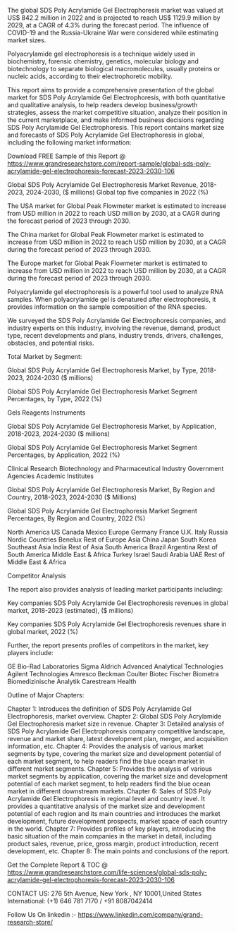 
The global SDS Poly Acrylamide Gel Electrophoresis market was valued at US$ 842.2 million in 2022 and is projected to reach US$ 1129.9 million by 2029, at a CAGR of 4.3% during the forecast period. The influence of COVID-19 and the Russia-Ukraine War were considered while estimating market sizes.

Polyacrylamide gel electrophoresis is a technique widely used in biochemistry, forensic chemistry, genetics, molecular biology and biotechnology to separate biological macromolecules, usually proteins or nucleic acids, according to their electrophoretic mobility.

This report aims to provide a comprehensive presentation of the global market for SDS Poly Acrylamide Gel Electrophoresis, with both quantitative and qualitative analysis, to help readers develop business/growth strategies, assess the market competitive situation, analyze their position in the current marketplace, and make informed business decisions regarding SDS Poly Acrylamide Gel Electrophoresis. This report contains market size and forecasts of SDS Poly Acrylamide Gel Electrophoresis in global, including the following market information:

Download FREE Sample of this Report @ https://www.grandresearchstore.com/report-sample/global-sds-poly-acrylamide-gel-electrophoresis-forecast-2023-2030-106

Global SDS Poly Acrylamide Gel Electrophoresis Market Revenue, 2018-2023, 2024-2030, ($ millions)
Global top five companies in 2022 (%)

The USA market for Global Peak Flowmeter market is estimated to increase from USD million in 2022 to reach USD million by 2030, at a CAGR during the forecast period of 2023 through 2030.

The China market for Global Peak Flowmeter market is estimated to increase from USD million in 2022 to reach USD million by 2030, at a CAGR during the forecast period of 2023 through 2030.

The Europe market for Global Peak Flowmeter market is estimated to increase from USD million in 2022 to reach USD million by 2030, at a CAGR during the forecast period of 2023 through 2030.

Polyacrylamide gel electrophoresis is a powerful tool used to analyze RNA samples. When polyacrylamide gel is denatured after electrophoresis, it provides information on the sample composition of the RNA species.

We surveyed the SDS Poly Acrylamide Gel Electrophoresis companies, and industry experts on this industry, involving the revenue, demand, product type, recent developments and plans, industry trends, drivers, challenges, obstacles, and potential risks.

Total Market by Segment:

Global SDS Poly Acrylamide Gel Electrophoresis Market, by Type, 2018-2023, 2024-2030 ($ millions)

Global SDS Poly Acrylamide Gel Electrophoresis Market Segment Percentages, by Type, 2022 (%)

Gels
Reagents
Instruments

Global SDS Poly Acrylamide Gel Electrophoresis Market, by Application, 2018-2023, 2024-2030 ($ millions)

Global SDS Poly Acrylamide Gel Electrophoresis Market Segment Percentages, by Application, 2022 (%)

Clinical Research
Biotechnology and Pharmaceutical Industry
Government Agencies
Academic Institutes

Global SDS Poly Acrylamide Gel Electrophoresis Market, By Region and Country, 2018-2023, 2024-2030 ($ Millions)

Global SDS Poly Acrylamide Gel Electrophoresis Market Segment Percentages, By Region and Country, 2022 (%)

North America
US
Canada
Mexico
Europe
Germany
France
U.K.
Italy
Russia
Nordic Countries
Benelux
Rest of Europe
Asia
China
Japan
South Korea
Southeast Asia
India
Rest of Asia
South America
Brazil
Argentina
Rest of South America
Middle East & Africa
Turkey
Israel
Saudi Arabia
UAE
Rest of Middle East & Africa

Competitor Analysis

The report also provides analysis of leading market participants including:

Key companies SDS Poly Acrylamide Gel Electrophoresis revenues in global market, 2018-2023 (estimated), ($ millions)

Key companies SDS Poly Acrylamide Gel Electrophoresis revenues share in global market, 2022 (%)

Further, the report presents profiles of competitors in the market, key players include:

GE
Bio-Rad Laboratories
Sigma Aldrich
Advanced Analytical Technologies
Agilent Technologies
Amresco
Beckman Coulter
Biotec Fischer
Biometra Biomedizinische Analytik
Carestream Health

Outline of Major Chapters:

Chapter 1: Introduces the definition of SDS Poly Acrylamide Gel Electrophoresis, market overview.
Chapter 2: Global SDS Poly Acrylamide Gel Electrophoresis market size in revenue.
Chapter 3: Detailed analysis of SDS Poly Acrylamide Gel Electrophoresis company competitive landscape, revenue and market share, latest development plan, merger, and acquisition information, etc.
Chapter 4: Provides the analysis of various market segments by type, covering the market size and development potential of each market segment, to help readers find the blue ocean market in different market segments.
Chapter 5: Provides the analysis of various market segments by application, covering the market size and development potential of each market segment, to help readers find the blue ocean market in different downstream markets.
Chapter 6: Sales of SDS Poly Acrylamide Gel Electrophoresis in regional level and country level. It provides a quantitative analysis of the market size and development potential of each region and its main countries and introduces the market development, future development prospects, market space of each country in the world.
Chapter 7: Provides profiles of key players, introducing the basic situation of the main companies in the market in detail, including product sales, revenue, price, gross margin, product introduction, recent development, etc.
Chapter 8: The main points and conclusions of the report.

Get the Complete Report & TOC @ https://www.grandresearchstore.com/life-sciences/global-sds-poly-acrylamide-gel-electrophoresis-forecast-2023-2030-106

CONTACT US:
276 5th Avenue, New York , NY 10001,United States
International: (+1) 646 781 7170 / +91 8087042414

Follow Us On linkedin :- https://www.linkedin.com/company/grand-research-store/
